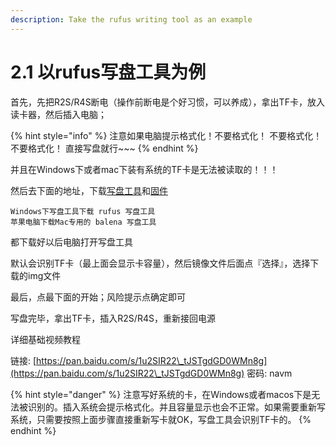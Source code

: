 ```yaml
---
description: Take the rufus writing tool as an example
---
```


# 2.1  以rufus写盘工具为例

首先，先把R2S/R4S断电（操作前断电是个好习惯，可以养成），拿出TF卡，放入读卡器，然后插入电脑；

{% hint style="info" %}
注意如果电脑提示格式化！不要格式化！ 不要格式化！ 不要格式化！ 直接写盘就行\~\~\~
{% endhint %}

并且在Windows下或者mac下装有系统的TF卡是无法被读取的！！！

然后去下面的地址，下载[写盘工具](2.2-xie-pan-gong-ju.md)和[固件](../3-gu-jian/)

```
Windows下写盘工具下载 rufus 写盘工具
苹果电脑下载Mac专用的 balena 写盘工具
```

都下载好以后电脑打开写盘工具

默认会识别TF卡（最上面会显示卡容量），然后镜像文件后面点『选择』，选择下载的img文件

最后，点最下面的开始；风险提示点确定即可

写盘完毕，拿出TF卡，插入R2S/R4S，重新接回电源

详细基础视频教程

链接: [https://pan.baidu.com/s/1u2SIR22\_tJSTgdGD0WMn8g](https://pan.baidu.com/s/1u2SIR22\_tJSTgdGD0WMn8g) 密码: navm

{% hint style="danger" %}
注意写好系统的卡，在Windows或者macos下是无法被识别的。插入系统会提示格式化。并且容量显示也会不正常。如果需要重新写系统，只需要按照上面步骤直接重新写卡就OK，写盘工具会识别TF卡的。
{% endhint %}
